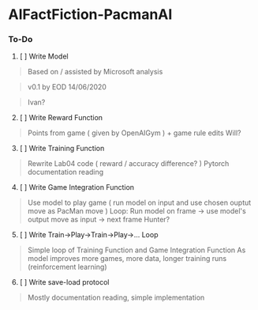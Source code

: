 # AIFactFiction-PacmanAI

### To-Do

1. [ ] Write Model

  > Based on / assisted by Microsoft analysis
  
  > v0.1 by EOD 14/06/2020
  
  > Ivan?
  
2. [ ] Write Reward Function
  > Points from game ( given by OpenAIGym ) + game rule edits
  > Will?
3. [ ] Write Training Function
  > Rewrite Lab04 code ( reward / accuracy difference? )
  > Pytorch documentation reading
4. [ ] Write Game Integration Function
  > Use model to play game ( run model on input and use chosen ouptut move as PacMan move )
  > Loop: Run model on frame -> use model's output move as input -> next frame
  > Hunter?
5. [ ] Write Train->Play->Train->Play->... Loop
  > Simple loop of Training Function and Game Integration Function
  > As model improves more games, more data, longer training runs (reinforcement learning)
6. [ ] Write save-load protocol
  > Mostly documentation reading, simple implementation
